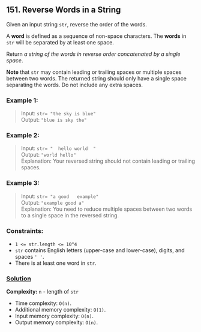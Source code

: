 ## 151. Reverse Words in a String

Given an input string `str`, reverse the order of the words.

A **word** is defined as a sequence of non-space characters. The **words** in `str` will be separated by at least one space.

Return _a string of the words in reverse order concatenated by a single space_.

**Note** that `str` may contain leading or trailing spaces or multiple spaces between two words. The returned string should only have a single space separating the words. Do not include any extra spaces.

### **Example 1:**
> Input: `str= "the sky is blue"`  
> Output: `"blue is sky the"`

### **Example 2:**
> Input: `str= "  hello world  "`  
> Output: `"world hello"`  
> Explanation: Your reversed string should not contain leading or trailing spaces.

### **Example 3:**
> Input: `str= "a good   example"`  
> Output: `"example good a"`  
> Explanation: You need to reduce multiple spaces between two words to a single space in the reversed string.

### **Constraints:**
* `1 <= str.length <= 10^4`
* `str` contains English letters (upper-case and lower-case), digits, and spaces `' '`.
* There is at least one word in `str`.

### **[Solution](../src/main/java/ru/druzhininyy/leetcode/exercises/algorithms/problem0151/Solution.java)**

**Complexity:** `n` - length of `str`

* Time complexity: `O(n)`.
* Additional memory complexity: `O(1)`.
* Input memory complexity: `O(n)`.
* Output memory complexity: `O(n)`.